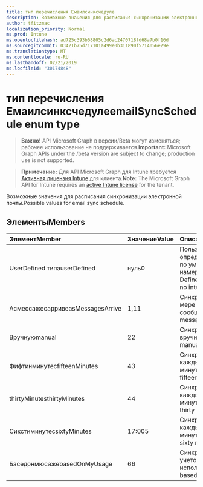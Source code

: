 ```yaml
---
title: тип перечисления Емаилсинксчедуле
description: Возможные значения для расписания синхронизации электронной почты.
author: tfitzmac
localization_priority: Normal
ms.prod: Intune
ms.openlocfilehash: ad725c393b68805c2d6ac2470718fd68a7b0f16d
ms.sourcegitcommit: 03421b75d717101a499e0b311890f5714056e29e
ms.translationtype: MT
ms.contentlocale: ru-RU
ms.lasthandoff: 02/21/2019
ms.locfileid: "30174848"
---
```

# <a name="emailsyncschedule-enum-type"></a><span data-ttu-id="8203b-103">тип перечисления Емаилсинксчедуле</span><span class="sxs-lookup"><span data-stu-id="8203b-103">emailSyncSchedule enum type</span></span>

> <span data-ttu-id="8203b-104">**Важно!** API Microsoft Graph в версии/Beta могут изменяться; рабочее использование не поддерживается.</span><span class="sxs-lookup"><span data-stu-id="8203b-104">**Important:** Microsoft Graph APIs under the /beta version are subject to change; production use is not supported.</span></span>

> <span data-ttu-id="8203b-105">**Примечание:** Для API Microsoft Graph для Intune требуется [Активная лицензия Intune](https://go.microsoft.com/fwlink/?linkid=839381) для клиента.</span><span class="sxs-lookup"><span data-stu-id="8203b-105">**Note:** The Microsoft Graph API for Intune requires an [active Intune license](https://go.microsoft.com/fwlink/?linkid=839381) for the tenant.</span></span>

<span data-ttu-id="8203b-106">Возможные значения для расписания синхронизации электронной почты.</span><span class="sxs-lookup"><span data-stu-id="8203b-106">Possible values for email sync schedule.</span></span>

## <a name="members"></a><span data-ttu-id="8203b-107">Элементы</span><span class="sxs-lookup"><span data-stu-id="8203b-107">Members</span></span>
|<span data-ttu-id="8203b-108">Элемент</span><span class="sxs-lookup"><span data-stu-id="8203b-108">Member</span></span>|<span data-ttu-id="8203b-109">Значение</span><span class="sxs-lookup"><span data-stu-id="8203b-109">Value</span></span>|<span data-ttu-id="8203b-110">Описание</span><span class="sxs-lookup"><span data-stu-id="8203b-110">Description</span></span>|
|:---|:---|:---|
|<span data-ttu-id="8203b-111">UserDefined типа</span><span class="sxs-lookup"><span data-stu-id="8203b-111">userDefined</span></span>|<span data-ttu-id="8203b-112">нуль</span><span class="sxs-lookup"><span data-stu-id="8203b-112">0</span></span>|<span data-ttu-id="8203b-113">Пользователь определен, значение по умолчанию, без намерения.</span><span class="sxs-lookup"><span data-stu-id="8203b-113">User Defined, default value, no intent.</span></span>|
|<span data-ttu-id="8203b-114">Асмессажесарриве</span><span class="sxs-lookup"><span data-stu-id="8203b-114">asMessagesArrive</span></span>|<span data-ttu-id="8203b-115">1,1</span><span class="sxs-lookup"><span data-stu-id="8203b-115">1</span></span>|<span data-ttu-id="8203b-116">Синхронизация по мере поступления сообщений.</span><span class="sxs-lookup"><span data-stu-id="8203b-116">Sync as messages arrive.</span></span>|
|<span data-ttu-id="8203b-117">Вручную</span><span class="sxs-lookup"><span data-stu-id="8203b-117">manual</span></span>|<span data-ttu-id="8203b-118">2</span><span class="sxs-lookup"><span data-stu-id="8203b-118">2</span></span>|<span data-ttu-id="8203b-119">Синхронизация вручную.</span><span class="sxs-lookup"><span data-stu-id="8203b-119">Sync manually.</span></span>|
|<span data-ttu-id="8203b-120">Фифтинминутес</span><span class="sxs-lookup"><span data-stu-id="8203b-120">fifteenMinutes</span></span>|<span data-ttu-id="8203b-121">4</span><span class="sxs-lookup"><span data-stu-id="8203b-121">3</span></span>|<span data-ttu-id="8203b-122">Синхронизация каждые пятнадцать минут.</span><span class="sxs-lookup"><span data-stu-id="8203b-122">Sync every fifteen minutes.</span></span>|
|<span data-ttu-id="8203b-123">thirtyMinutes</span><span class="sxs-lookup"><span data-stu-id="8203b-123">thirtyMinutes</span></span>|<span data-ttu-id="8203b-124">4</span><span class="sxs-lookup"><span data-stu-id="8203b-124">4</span></span>|<span data-ttu-id="8203b-125">Синхронизация каждые 30 минут.</span><span class="sxs-lookup"><span data-stu-id="8203b-125">Sync every thirty minutes.</span></span>|
|<span data-ttu-id="8203b-126">Сикстиминутес</span><span class="sxs-lookup"><span data-stu-id="8203b-126">sixtyMinutes</span></span>|<span data-ttu-id="8203b-127">17:00</span><span class="sxs-lookup"><span data-stu-id="8203b-127">5</span></span>|<span data-ttu-id="8203b-128">Синхронизация каждые 60 минут.</span><span class="sxs-lookup"><span data-stu-id="8203b-128">Sync every sixty minutes.</span></span>|
|<span data-ttu-id="8203b-129">Баседонмюсаже</span><span class="sxs-lookup"><span data-stu-id="8203b-129">basedOnMyUsage</span></span>|<span data-ttu-id="8203b-130">6</span><span class="sxs-lookup"><span data-stu-id="8203b-130">6</span></span>|<span data-ttu-id="8203b-131">Синхронизация с учетом использования.</span><span class="sxs-lookup"><span data-stu-id="8203b-131">Sync based on my usage.</span></span>|




